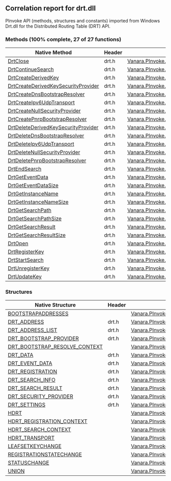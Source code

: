 ## Correlation report for drt.dll  
PInvoke API (methods, structures and constants) imported from Windows Drt.dll for the Distributed Routing Table (DRT) API.

### Methods (100% complete, 27 of 27 functions)  
Native Method | Header | Managed Method  
--- | --- | ---  
[DrtClose](https://www.google.com/search?num=5&q=DrtClose+site%3Adocs.microsoft.com) | drt.h | [Vanara.PInvoke.Drt.DrtClose](https://github.com/dahall/Vanara/search?l=C%23&q=DrtClose)  
[DrtContinueSearch](https://www.google.com/search?num=5&q=DrtContinueSearch+site%3Adocs.microsoft.com) | drt.h | [Vanara.PInvoke.Drt.DrtContinueSearch](https://github.com/dahall/Vanara/search?l=C%23&q=DrtContinueSearch)  
[DrtCreateDerivedKey](https://www.google.com/search?num=5&q=DrtCreateDerivedKey+site%3Adocs.microsoft.com) | drt.h | [Vanara.PInvoke.Drt.DrtCreateDerivedKey](https://github.com/dahall/Vanara/search?l=C%23&q=DrtCreateDerivedKey)  
[DrtCreateDerivedKeySecurityProvider](https://www.google.com/search?num=5&q=DrtCreateDerivedKeySecurityProvider+site%3Adocs.microsoft.com) | drt.h | [Vanara.PInvoke.Drt.DrtCreateDerivedKeySecurityProvider](https://github.com/dahall/Vanara/search?l=C%23&q=DrtCreateDerivedKeySecurityProvider)  
[DrtCreateDnsBootstrapResolver](https://www.google.com/search?num=5&q=DrtCreateDnsBootstrapResolver+site%3Adocs.microsoft.com) | drt.h | [Vanara.PInvoke.Drt.DrtCreateDnsBootstrapResolver](https://github.com/dahall/Vanara/search?l=C%23&q=DrtCreateDnsBootstrapResolver)  
[DrtCreateIpv6UdpTransport](https://www.google.com/search?num=5&q=DrtCreateIpv6UdpTransport+site%3Adocs.microsoft.com) | drt.h | [Vanara.PInvoke.Drt.DrtCreateIpv6UdpTransport](https://github.com/dahall/Vanara/search?l=C%23&q=DrtCreateIpv6UdpTransport)  
[DrtCreateNullSecurityProvider](https://www.google.com/search?num=5&q=DrtCreateNullSecurityProvider+site%3Adocs.microsoft.com) | drt.h | [Vanara.PInvoke.Drt.DrtCreateNullSecurityProvider](https://github.com/dahall/Vanara/search?l=C%23&q=DrtCreateNullSecurityProvider)  
[DrtCreatePnrpBootstrapResolver](https://www.google.com/search?num=5&q=DrtCreatePnrpBootstrapResolver+site%3Adocs.microsoft.com) | drt.h | [Vanara.PInvoke.Drt.DrtCreatePnrpBootstrapResolver](https://github.com/dahall/Vanara/search?l=C%23&q=DrtCreatePnrpBootstrapResolver)  
[DrtDeleteDerivedKeySecurityProvider](https://www.google.com/search?num=5&q=DrtDeleteDerivedKeySecurityProvider+site%3Adocs.microsoft.com) | drt.h | [Vanara.PInvoke.Drt.DrtDeleteDerivedKeySecurityProvider](https://github.com/dahall/Vanara/search?l=C%23&q=DrtDeleteDerivedKeySecurityProvider)  
[DrtDeleteDnsBootstrapResolver](https://www.google.com/search?num=5&q=DrtDeleteDnsBootstrapResolver+site%3Adocs.microsoft.com) | drt.h | [Vanara.PInvoke.Drt.DrtDeleteDnsBootstrapResolver](https://github.com/dahall/Vanara/search?l=C%23&q=DrtDeleteDnsBootstrapResolver)  
[DrtDeleteIpv6UdpTransport](https://www.google.com/search?num=5&q=DrtDeleteIpv6UdpTransport+site%3Adocs.microsoft.com) | drt.h | [Vanara.PInvoke.Drt.DrtDeleteIpv6UdpTransport](https://github.com/dahall/Vanara/search?l=C%23&q=DrtDeleteIpv6UdpTransport)  
[DrtDeleteNullSecurityProvider](https://www.google.com/search?num=5&q=DrtDeleteNullSecurityProvider+site%3Adocs.microsoft.com) | drt.h | [Vanara.PInvoke.Drt.DrtDeleteNullSecurityProvider](https://github.com/dahall/Vanara/search?l=C%23&q=DrtDeleteNullSecurityProvider)  
[DrtDeletePnrpBootstrapResolver](https://www.google.com/search?num=5&q=DrtDeletePnrpBootstrapResolver+site%3Adocs.microsoft.com) | drt.h | [Vanara.PInvoke.Drt.DrtDeletePnrpBootstrapResolver](https://github.com/dahall/Vanara/search?l=C%23&q=DrtDeletePnrpBootstrapResolver)  
[DrtEndSearch](https://www.google.com/search?num=5&q=DrtEndSearch+site%3Adocs.microsoft.com) | drt.h | [Vanara.PInvoke.Drt.DrtEndSearch](https://github.com/dahall/Vanara/search?l=C%23&q=DrtEndSearch)  
[DrtGetEventData](https://www.google.com/search?num=5&q=DrtGetEventData+site%3Adocs.microsoft.com) | drt.h | [Vanara.PInvoke.Drt.DrtGetEventData](https://github.com/dahall/Vanara/search?l=C%23&q=DrtGetEventData)  
[DrtGetEventDataSize](https://www.google.com/search?num=5&q=DrtGetEventDataSize+site%3Adocs.microsoft.com) | drt.h | [Vanara.PInvoke.Drt.DrtGetEventDataSize](https://github.com/dahall/Vanara/search?l=C%23&q=DrtGetEventDataSize)  
[DrtGetInstanceName](https://www.google.com/search?num=5&q=DrtGetInstanceName+site%3Adocs.microsoft.com) | drt.h | [Vanara.PInvoke.Drt.DrtGetInstanceName](https://github.com/dahall/Vanara/search?l=C%23&q=DrtGetInstanceName)  
[DrtGetInstanceNameSize](https://www.google.com/search?num=5&q=DrtGetInstanceNameSize+site%3Adocs.microsoft.com) | drt.h | [Vanara.PInvoke.Drt.DrtGetInstanceNameSize](https://github.com/dahall/Vanara/search?l=C%23&q=DrtGetInstanceNameSize)  
[DrtGetSearchPath](https://www.google.com/search?num=5&q=DrtGetSearchPath+site%3Adocs.microsoft.com) | drt.h | [Vanara.PInvoke.Drt.DrtGetSearchPath](https://github.com/dahall/Vanara/search?l=C%23&q=DrtGetSearchPath)  
[DrtGetSearchPathSize](https://www.google.com/search?num=5&q=DrtGetSearchPathSize+site%3Adocs.microsoft.com) | drt.h | [Vanara.PInvoke.Drt.DrtGetSearchPathSize](https://github.com/dahall/Vanara/search?l=C%23&q=DrtGetSearchPathSize)  
[DrtGetSearchResult](https://www.google.com/search?num=5&q=DrtGetSearchResult+site%3Adocs.microsoft.com) | drt.h | [Vanara.PInvoke.Drt.DrtGetSearchResult](https://github.com/dahall/Vanara/search?l=C%23&q=DrtGetSearchResult)  
[DrtGetSearchResultSize](https://www.google.com/search?num=5&q=DrtGetSearchResultSize+site%3Adocs.microsoft.com) | drt.h | [Vanara.PInvoke.Drt.DrtGetSearchResultSize](https://github.com/dahall/Vanara/search?l=C%23&q=DrtGetSearchResultSize)  
[DrtOpen](https://www.google.com/search?num=5&q=DrtOpen+site%3Adocs.microsoft.com) | drt.h | [Vanara.PInvoke.Drt.DrtOpen](https://github.com/dahall/Vanara/search?l=C%23&q=DrtOpen)  
[DrtRegisterKey](https://www.google.com/search?num=5&q=DrtRegisterKey+site%3Adocs.microsoft.com) | drt.h | [Vanara.PInvoke.Drt.DrtRegisterKey](https://github.com/dahall/Vanara/search?l=C%23&q=DrtRegisterKey)  
[DrtStartSearch](https://www.google.com/search?num=5&q=DrtStartSearch+site%3Adocs.microsoft.com) | drt.h | [Vanara.PInvoke.Drt.DrtStartSearch](https://github.com/dahall/Vanara/search?l=C%23&q=DrtStartSearch)  
[DrtUnregisterKey](https://www.google.com/search?num=5&q=DrtUnregisterKey+site%3Adocs.microsoft.com) | drt.h | [Vanara.PInvoke.Drt.DrtUnregisterKey](https://github.com/dahall/Vanara/search?l=C%23&q=DrtUnregisterKey)  
[DrtUpdateKey](https://www.google.com/search?num=5&q=DrtUpdateKey+site%3Adocs.microsoft.com) | drt.h | [Vanara.PInvoke.Drt.DrtUpdateKey](https://github.com/dahall/Vanara/search?l=C%23&q=DrtUpdateKey)  
### Structures  
Native Structure | Header | Managed Structure  
--- | --- | ---  
[BOOTSTRAPADDRESSES](https://www.google.com/search?num=5&q=BOOTSTRAPADDRESSES+site%3Adocs.microsoft.com) |  | [Vanara.PInvoke.Drt.DRT_EVENT_DATA.UNION.STATUSCHANGE.BOOTSTRAPADDRESSES](https://github.com/dahall/Vanara/search?l=C%23&q=BOOTSTRAPADDRESSES)  
[DRT_ADDRESS](https://www.google.com/search?num=5&q=DRT_ADDRESS+site%3Adocs.microsoft.com) | drt.h | [Vanara.PInvoke.Drt.DRT_ADDRESS](https://github.com/dahall/Vanara/search?l=C%23&q=DRT_ADDRESS)  
[DRT_ADDRESS_LIST](https://www.google.com/search?num=5&q=DRT_ADDRESS_LIST+site%3Adocs.microsoft.com) | drt.h | [Vanara.PInvoke.Drt.DRT_ADDRESS_LIST](https://github.com/dahall/Vanara/search?l=C%23&q=DRT_ADDRESS_LIST)  
[DRT_BOOTSTRAP_PROVIDER](https://www.google.com/search?num=5&q=DRT_BOOTSTRAP_PROVIDER+site%3Adocs.microsoft.com) | drt.h | [Vanara.PInvoke.Drt.DRT_BOOTSTRAP_PROVIDER](https://github.com/dahall/Vanara/search?l=C%23&q=DRT_BOOTSTRAP_PROVIDER)  
[DRT_BOOTSTRAP_RESOLVE_CONTEXT](https://www.google.com/search?num=5&q=DRT_BOOTSTRAP_RESOLVE_CONTEXT+site%3Adocs.microsoft.com) |  | [Vanara.PInvoke.Drt.DRT_BOOTSTRAP_RESOLVE_CONTEXT](https://github.com/dahall/Vanara/search?l=C%23&q=DRT_BOOTSTRAP_RESOLVE_CONTEXT)  
[DRT_DATA](https://www.google.com/search?num=5&q=DRT_DATA+site%3Adocs.microsoft.com) | drt.h | [Vanara.PInvoke.Drt.DRT_DATA](https://github.com/dahall/Vanara/search?l=C%23&q=DRT_DATA)  
[DRT_EVENT_DATA](https://www.google.com/search?num=5&q=DRT_EVENT_DATA+site%3Adocs.microsoft.com) | drt.h | [Vanara.PInvoke.Drt.DRT_EVENT_DATA](https://github.com/dahall/Vanara/search?l=C%23&q=DRT_EVENT_DATA)  
[DRT_REGISTRATION](https://www.google.com/search?num=5&q=DRT_REGISTRATION+site%3Adocs.microsoft.com) | drt.h | [Vanara.PInvoke.Drt.DRT_REGISTRATION](https://github.com/dahall/Vanara/search?l=C%23&q=DRT_REGISTRATION)  
[DRT_SEARCH_INFO](https://www.google.com/search?num=5&q=DRT_SEARCH_INFO+site%3Adocs.microsoft.com) | drt.h | [Vanara.PInvoke.Drt.DRT_SEARCH_INFO](https://github.com/dahall/Vanara/search?l=C%23&q=DRT_SEARCH_INFO)  
[DRT_SEARCH_RESULT](https://www.google.com/search?num=5&q=DRT_SEARCH_RESULT+site%3Adocs.microsoft.com) | drt.h | [Vanara.PInvoke.Drt.DRT_SEARCH_RESULT](https://github.com/dahall/Vanara/search?l=C%23&q=DRT_SEARCH_RESULT)  
[DRT_SECURITY_PROVIDER](https://www.google.com/search?num=5&q=DRT_SECURITY_PROVIDER+site%3Adocs.microsoft.com) | drt.h | [Vanara.PInvoke.Drt.DRT_SECURITY_PROVIDER](https://github.com/dahall/Vanara/search?l=C%23&q=DRT_SECURITY_PROVIDER)  
[DRT_SETTINGS](https://www.google.com/search?num=5&q=DRT_SETTINGS+site%3Adocs.microsoft.com) | drt.h | [Vanara.PInvoke.Drt.DRT_SETTINGS](https://github.com/dahall/Vanara/search?l=C%23&q=DRT_SETTINGS)  
[HDRT](https://www.google.com/search?num=5&q=HDRT+site%3Adocs.microsoft.com) |  | [Vanara.PInvoke.Drt.HDRT](https://github.com/dahall/Vanara/search?l=C%23&q=HDRT)  
[HDRT_REGISTRATION_CONTEXT](https://www.google.com/search?num=5&q=HDRT_REGISTRATION_CONTEXT+site%3Adocs.microsoft.com) |  | [Vanara.PInvoke.Drt.HDRT_REGISTRATION_CONTEXT](https://github.com/dahall/Vanara/search?l=C%23&q=HDRT_REGISTRATION_CONTEXT)  
[HDRT_SEARCH_CONTEXT](https://www.google.com/search?num=5&q=HDRT_SEARCH_CONTEXT+site%3Adocs.microsoft.com) |  | [Vanara.PInvoke.Drt.HDRT_SEARCH_CONTEXT](https://github.com/dahall/Vanara/search?l=C%23&q=HDRT_SEARCH_CONTEXT)  
[HDRT_TRANSPORT](https://www.google.com/search?num=5&q=HDRT_TRANSPORT+site%3Adocs.microsoft.com) |  | [Vanara.PInvoke.Drt.HDRT_TRANSPORT](https://github.com/dahall/Vanara/search?l=C%23&q=HDRT_TRANSPORT)  
[LEAFSETKEYCHANGE](https://www.google.com/search?num=5&q=LEAFSETKEYCHANGE+site%3Adocs.microsoft.com) |  | [Vanara.PInvoke.Drt.DRT_EVENT_DATA.UNION.LEAFSETKEYCHANGE](https://github.com/dahall/Vanara/search?l=C%23&q=LEAFSETKEYCHANGE)  
[REGISTRATIONSTATECHANGE](https://www.google.com/search?num=5&q=REGISTRATIONSTATECHANGE+site%3Adocs.microsoft.com) |  | [Vanara.PInvoke.Drt.DRT_EVENT_DATA.UNION.REGISTRATIONSTATECHANGE](https://github.com/dahall/Vanara/search?l=C%23&q=REGISTRATIONSTATECHANGE)  
[STATUSCHANGE](https://www.google.com/search?num=5&q=STATUSCHANGE+site%3Adocs.microsoft.com) |  | [Vanara.PInvoke.Drt.DRT_EVENT_DATA.UNION.STATUSCHANGE](https://github.com/dahall/Vanara/search?l=C%23&q=STATUSCHANGE)  
[UNION](https://www.google.com/search?num=5&q=UNION+site%3Adocs.microsoft.com) |  | [Vanara.PInvoke.Drt.DRT_EVENT_DATA.UNION](https://github.com/dahall/Vanara/search?l=C%23&q=UNION)  

